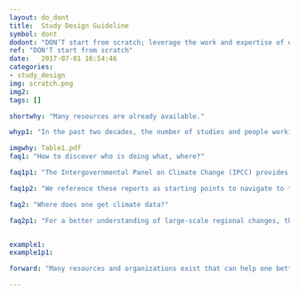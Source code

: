 ```yaml
---
layout: do_dont
title:  Study Design Guideline
symbol: dont
dodont: "DON’T start from scratch; leverage the work and expertise of others"
ref: "DON'T start from scratch" 
date:   2017-07-01 16:54:46
categories:
- study_design
img: scratch.png
img2:
tags: []

shortwhy: "Many resources are already available."

whyp1: "In the past two decades, the number of studies and people working on applying climate change information to water management and planning has increased (EPA and CDWR, 2011; Reclamation, 2013; EEA, 2017). Therefore, those just beginning do not need to start from scratch. There is a steadily growing resource of climate change information, guidance, case studies, and networks to connect to. Increasingly more organizations, both public and private sector, exist that serve to connect practitioners with researchers to generate more deci- sion-relevant information (for example, see the diversity of organizations involved in creating guidance documents in Table 1 below). These efforts are underway and increasing in many arenas (e.g., public utilities, federal and state agencies, private sector, non-governmental organizations) throughout the world. Because climate science requires complex models that may not be well-understood by water managers, and climate scientists are unfamiliar with challenges of planning, designing, operating and maintaining water systems, building partnerships, trust, and shared resources between information producers and users is critical, and an increasing number of guidance documents exist on how to effectively foster these partnerships (Jacobs, 2002; Ferguson et al., 2014; Addor et al., 2015; Beier et al., 2016)."

imgwhy: Table1.pdf
faq1: "How to discover who is doing what, where?"

faq1p1: "The Intergovernmental Panel on Climate Change (IPCC) provides a global perspective on the state of climate science (IPCC 2014a,b). In the U.S., the U.S. Global Change Research Program has compiled U.S.-based research by sector and region in the National Climate Assessment (Melillo et al. 2014; NRC 2017).  Other countries have similar regional assessments (e.g., Warren and Lemmen 2014; EEA 2017). For local-scale studies related to water in the U.S., the Bureau of Reclamation has three editions of a literature synthesis on climate implications for water and environmental resources that covers 17 western States (Reclamation 2009; 2011b; 2013).  The Climate Change Handbook for Regional Water Planning has a summary of climate change information relevant to integrated regional water management planning (EPA and CWDR 2011), reviewing 167 articles.  The U.S. Army Corps of Engineers has 21 regional reports that summarize hydrological and climate changes and their subsequent impacts on USACE projects (http://www.corpsclimate.us/rccciareport.cfm).  In Europe, the Copernicus Climate Change Service (C3S) provides case studies and access to climate information for water management through two proof of concept projects:  SWICCA, Service for Water Indicators in Climate Change Adaptation and EDgE, End-to-end Demonstrator for improved decision making in the water sector in Europe (https://climate.copernicus.eu/about-c3s)."

faq1p2: "We reference these reports as starting points to navigate to the many universities, national centers, federal, state, and local agencies, and other entities working on these challenges.  The organizations and authors of these reports and the literature they cite provide insights into who is doing what, where."

faq2: "Where does one get climate data?"

faq2p1: "For a better understanding of large-scale regional changes, the reports mentioned above (e.g., IPCC 2014a,b; Melillo et al. 2014; EEA 2017) provide regional maps.  Additional maps and links to downloadable data are located in many places (e.g., http://gdo-dcp.ucllnl.org; https://www.data.gov/climate/portals; Section 4 in Reclamation 2016).  Notably, some locations distribute raw data, and others cater to specific uses, which may not be appropriate for other applications. In practice, products are often selected because they are easy to access, in a convenient format, or are otherwise familiar to the user – yet these criteria do not necessarily align with what would be the most appropriate (Barsugli et al. 2013)." 


example1:
example1p1:

forward: "Many resources and organizations exist that can help one better understand climate change information and approaches to using it; consult them to leverage past work and connect with local experts."

---
```


